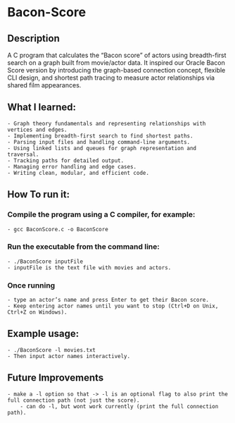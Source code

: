 # Bacon-Score

## Description
A C program that calculates the “Bacon score” of actors using breadth-first search on a graph built from movie/actor data. It inspired our Oracle Bacon Score version by introducing the graph-based connection concept, flexible CLI design, and shortest path tracing to measure actor relationships via shared film appearances.

## What I learned: 
    - Graph theory fundamentals and representing relationships with vertices and edges.
    - Implementing breadth-first search to find shortest paths.
    - Parsing input files and handling command-line arguments.
    - Using linked lists and queues for graph representation and traversal.
    - Tracking paths for detailed output.
    - Managing error handling and edge cases.
    - Writing clean, modular, and efficient code.

## How To run it:
### Compile the program using a C compiler, for example:
    - gcc BaconScore.c -o BaconScore
### Run the executable from the command line:
    - ./BaconScore inputFile
    - inputFile is the text file with movies and actors.

### Once running
    - type an actor’s name and press Enter to get their Bacon score.
    - Keep entering actor names until you want to stop (Ctrl+D on Unix, Ctrl+Z on Windows).

## Example usage:
    - ./BaconScore -l movies.txt
    - Then input actor names interactively.

## Future Improvements
    - make a -l option so that -> -l is an optional flag to also print the full connection path (not just the score).
        - can do -l, but wont work currently (print the full connection path).
